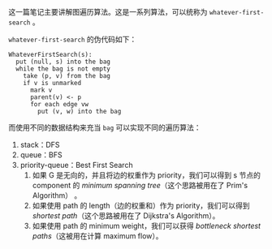 这一篇笔记主要讲解图遍历算法。这是一系列算法，可以统称为 `whatever-first-search` 。

`whatever-first-search` 的伪代码如下：

```
WhateverFirstSearch(s):
  put (null, s) into the bag
  while the bag is not empty
    take (p, v) from the bag
    if v is unmarked
      mark v
      parent(v) <- p
      for each edge vw
        put (v, w) into the bag
```

而使用不同的数据结构来充当 `bag` 可以实现不同的遍历算法：

1. stack：DFS
2. queue：BFS
3. priority-queue：Best First Search
   1. 如果 G 是无向的，并且将边的权重作为 priority，我们可以得到 s 节点的 component 的 _minimum spanning tree_（这个思路被用在了 Prim's Algorithm） 。
   2. 如果使用 path 的 length（边的权重和）作为 priority，我们可以得到 _shortest path_（这个思路被用在了 Dijkstra's Algorithm）。
   3. 如果使用 path 的 minimum weight，我们可以获得 _bottleneck shortest paths_（这被用在计算 maximum flow）。
